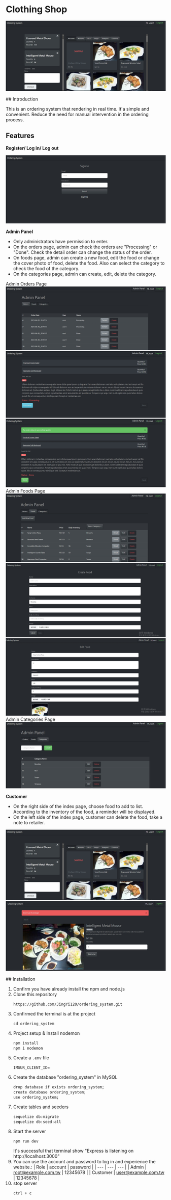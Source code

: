 # Clothing Shop
![](public/images/index.jpg)

## Introduction

This is an ordering system that rendering in real time. It'a simple and convenient. Reduce the need for manual intervention in the ordering process.

## Features

**Register/ Log in/ Log out**

![](public/images/signin.jpg)

**Admin Panel**

- Only administrators have permission to enter.
- On the orders page, admin can check the orders are "Processing" or "Done". Check the detail order can change the status of the order. 
- On foods page, admin can create a new food, edit the food or change the cover photo of food, delete the food. Also can select the category to check the food of the category.
- On the categories page, admin can create, edit, delete the category.

Admin Orders Page
![](public/images/admin_orders.jpg)![](public/images/admin_order.jpg)
![](public/images/admin_order2.jpg)
Admin Foods Page
![](public/images/admin_foods.jpg)![](public/images//admin_foods_create.jpg)
![](public/images/admin_food_edit.jpg)
Admin Categories Page
![](public/images/admin_categories.jpg)

**Customer**

- On the right side of the index page, choose food to add to list. According to the inventory of the food, a reminder will be displayed. 
- On the left side of the index page, customer can delete the food, take a note to retailer.

![](public/images/index.jpg)
![](public/images/food.jpg)

## Installation

1. Confirm you have already install the npm and node.js
2. Clone this repository
   ```
   https://github.com/JingYi120/ordering_system.git
   ```
3. Confirmed the terminal is at the project
   ```
   cd ordering_system
   ```
4. Project setup & Install nodemon
   ```
   npm install
   npm i nodemon
   ```
5. Create a `.env` file
   ```
   IMGUR_CLIENT_ID=
   ```
6. Create the database "ordering_system" in MySQL
   ```
   drop database if exists ordering_system;
   create database ordering_system;
   use ordering_system;
   ```
7. Create tables and seeders
   ```
   sequelize db:migrate
   sequelize db:seed:all
   ```
8. Start the server
   ```
   npm run dev
   ```
   It's successful that terminal show "Express is listening on http://localhost:3000"
9. You can use the account and password to log in and experience the website.:
   | Role | account  | password |
   | --- | --- | --- |
   | Admin | root@example.com.tw | 12345678 |
   | Customer | user@example.com.tw  | 12345678 |
10. stop server
    ```
    ctrl + c
    ```